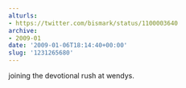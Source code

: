 ```yaml
---
alturls:
- https://twitter.com/bismark/status/1100003640
archive:
- 2009-01
date: '2009-01-06T18:14:40+00:00'
slug: '1231265680'
---
```


joining the devotional rush at wendys.

